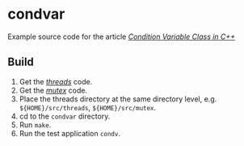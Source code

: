 # condvar

Example source code for the article [_Condition Variable Class in C++_](http://vichargrave.com/condition-variable-class-in-c/)

## Build

1. Get the [_threads_](https://github.com/vichargrave/threads.git) code.
2. Get the [_mutex_](https://github.com/vichargrave/mutex.git) code.
3. Place the threads directory at the same directory level, e.g. `${HOME}/src/threads`, `${HOME}/src/mutex`.
4. cd to the `condvar` directory.
5. Run `make`.
6. Run the test application `condv`.
